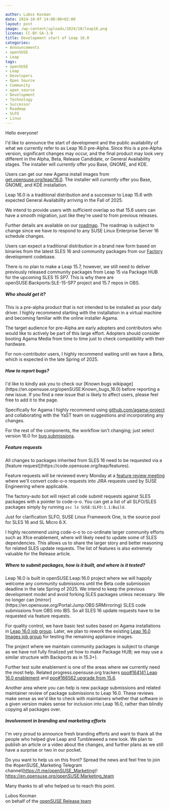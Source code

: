 ```yaml
---

author: Lubos Kocman
date: 2024-10-07 14:00:00+02:00
layout: post
image: /wp-content/uploads/2024/10/leap16.png
license: CC-BY-SA-3.0
title: Development start of Leap 16.0
categories:
- Announcements
- openSUSE
- Leap
tags:
- openSUSE
- Leap
- Developers
- Open Source
- Community
- open source
- Development
- Technology
- Successor
- Roadmap
- SLFO
- Linux
---
```

Hello everyone!

I'd like to announce the start of development and the public availability of what we currently refer to as Leap 16.0 pre-Alpha.
Since this is a pre-Alpha version, significant changes may occur, and the final product may look very different in the Alpha, Beta, Release Candidate, or General Availability stages.
The installer will *currently* offer you Base, GNOME, and KDE.

Users can get our new Agama install images from [get.opensuse.org/leap/16.0](https://get.opensuse.org/leap/16.0).
The installer will *currently* offer you Base, GNOME, and KDE installation.

Leap 16.0 is a traditional distribution and a successor to Leap 15.6 with expected General Availability arriving in the Fall of 2025.

We intend to provide users with sufficient overlap so that 15.6 users can have a smooth migration, just like they're used to from previous releases.

Further details are available on our [roadmap](https://en.opensuse.org/openSUSE:Roadmap#DRAFT_Schedule_for_Leap_16.0).
The roadmap is subject to change since we have to respond to any SUSE Linux Enterprise Server 16 schedule changes. 

Users can expect a traditional distribution in a brand new form based on binaries from the latest SLES 16 and community packages from our [Factory](https://en.opensuse.org/Portal:Factory) development codebase. 

There is no plan to make a Leap 15.7, however, we still need to deliver previously released community packages from Leap 15 via Package HUB for the upcoming SLES 15 SP7. This is why there are openSUSE:Backports:SLE-15-SP7 project and 15.7 repos in OBS.


<h5>Who should get it?</h5>
This is a pre-alpha product that is not intended to be installed as your daily driver.
I highly recommend starting with the installation in a virtual machine and becoming familiar with the online installer Agama.

The target audience for pre-Alpha are early adopters and contributors who would like to actively be part of this large effort. Adopters should consider booting Agama Media from time to time just to check compatibility with their hardware.

For non-contributor users, I highly recommend waiting until we have a Beta, which is expected in the late Spring of 2025.

<h5>How to report bugs?</h5> 
I'd like to kindly ask you to check our [Known bugs wikipage](https://en.opensuse.org/openSUSE:Known_bugs_16.0) before reporting a new issue.
If you find a new issue that is likely to affect users, please feel free to add it to the page.

Specifically for Agama I highly recommend using [github.com/agama-project](https://github.com/agama-project/agama/issues) and collaborating with the YaST team on suggestions and incorporating any changes.

For the rest of the components, the workflow isn't changing; just select version 16.0 for [bug submissions](https://en.opensuse.org/openSUSE:Submitting_bug_reports#Regular_release_products).


<h5>Feature requests</h5>
All changes to packages inherited from SLES 16 need to be requested via a [feature request](https://code.opensuse.org/leap/features).

Feature requests will be reviewed every Monday at a [feature review meeting](calendar.opensuse.org) where we'll convert code-o-o requests into JIRA requests used by SUSE Engineering where applicable.

The factory-auto bot will reject all code submit requests against SLES packages with a pointer to code-o-o.
You can get a list of all SLFO/SLES packages simply by running `osc ls SUSE:SLFO:1.1:Build`.

Just for clarification SLFO, SUSE Linux Framework One, is the source pool for SLES 16 and SL Micro 6.X.

I highly recommend using code-o-o to co-ordinate larger community efforts such as Xfce enablement, where will likely need to update some of SLES dependencies. 
This allows us to share the larger story and better reasoning for related SLES update requests. The list of features is also extremely valuable for the Release article.

<h5>Where to submit packages, how is it built, and where is it tested?</h5>
Leap 16.0 is built in openSUSE:Leap:16.0 project where we will happily welcome any community submissions until the Beta code submission deadline in the late Spring of 2025.
We intend to keep the previous development model and avoid forking SLES packages unless necessary. 
We no longer can [mirror](https://en.opensuse.org/Portal:Jump:OBS:SRMirroring)  SLES code submissions from OBS into IBS. So all SLES 16 update requests have to be requested via feature requests.

For quality control, we have basic test suites based on Agama installations in [Leap 16.0 job group](https://openqa.opensuse.org/group_overview/129).
Later, we plan to rework the existing [Leap 16.0 Images job group](https://openqa.opensuse.org/group_overview/126) for testing the remaining appliance images.


The project where we maintain community packages is subject to change as we have not fully finalized yet how to make Package HUB; we may use a similar structure with Backports as in 15.3+).

Further test suite enablement is one of the areas where we currently need the most help. 
Related progress.opensuse.org trackers [poo#164141 Leap 16.0 enablement](https://progress.opensuse.org/issues/164141) and [poo#166562 upgrade from 15.6](https://progress.opensuse.org/issues/166562).

Another area where you can help is new package submissions and related maintainer review of package submissions to Leap 16.0.
These reviews make sense as we'd like to check with maintainers whether that software in a given version makes sense for inclusion into Leap 16.0, rather than blindly copying all packages over.

<h5>Involvement in branding and marketing efforts</h5>
I'm very proud to announce fresh branding efforts and want to thank all the people who helped give Leap and Tumbleweed a new look. We plan to publish an article or a video about the changes, and further plans as we still have a surprise or two in our pocket.

Do you want to help us on this front? Spread the news and feel free to join the #openSUSE_Marketing Telegram channel(https://t.me/openSUSE_Marketing)! https://en.opensuse.org/openSUSE:Marketing_team

Many thanks to all who helped us to reach this point.

Lubos Kocman<br/>
on behalf of the [openSUSE Release team](https://en.opensuse.org/openSUSE:Release_team)

<meta name="openSUSE, Developers, sysadmin, user, Open Source, successor, roadmap, Leap, developer, SLFO" content="HTML,CSS,XML,JavaScript">

